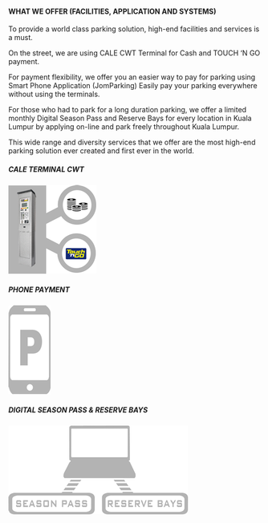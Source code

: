 #### WHAT WE OFFER (FACILITIES, APPLICATION AND SYSTEMS)

To provide a world class parking solution, high-end facilities and services is a must.

On the street, we are using CALE CWT Terminal for Cash and TOUCH ‘N GO payment.

For payment flexibility, we offer you an easier way to pay for parking using Smart Phone Application (JomParking) Easily pay your parking everywhere without using the terminals.

For those who had to park for a long duration parking, we offer a limited monthly Digital Season Pass and Reserve Bays for every location in Kuala Lumpur by applying on-line and park freely throughout Kuala Lumpur.

This wide range and diversity services that we offer are the most high-end parking solution ever created and first ever in the world.

<div class="row center-align">
  <div class="col m4 s12">
    <h5>CALE TERMINAL CWT</h5>
    <img class="responsive-img" src="/assets/images/perkhidmatan/1.png">
  </div>
  <div class="col m4 s12">
    <h5>PHONE PAYMENT</h5>
    <img class="responsive-img" src="/assets/images/perkhidmatan/2.png">
  </div>
  <div class="col m4 s12">
    <h5>DIGITAL SEASON PASS &amp; RESERVE BAYS</h5>
    <img class="responsive-img" src="/assets/images/perkhidmatan/3.png">
  </div>
</div>
